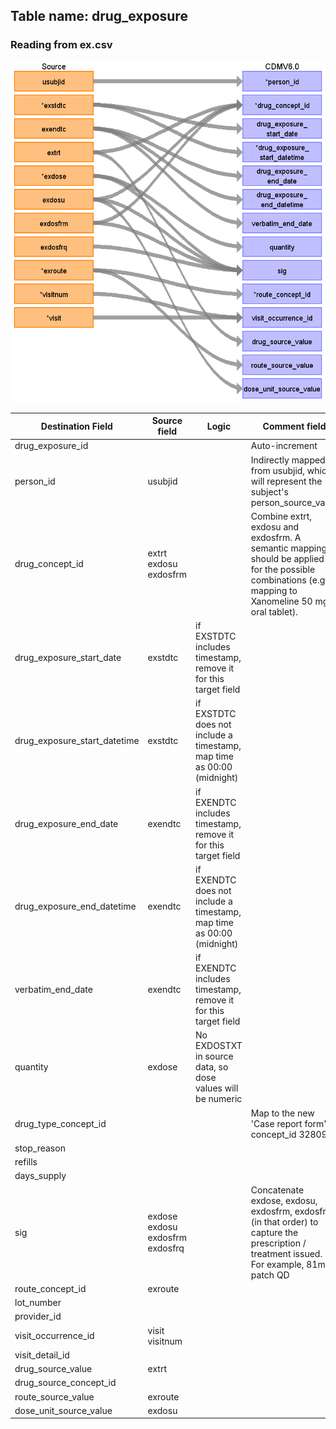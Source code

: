 ## Table name: drug_exposure

### Reading from ex.csv

![](md_files/image1_ex.png)

| Destination Field | Source field | Logic | Comment field |
| --- | --- | --- | --- |
| drug_exposure_id |  |  | Auto-increment |
| person_id | usubjid |  | Indirectly mapped from usubjid, which will represent the subject's person_source_value<br> |
| drug_concept_id | extrt<br>exdosu<br>exdosfrm |  | Combine extrt, exdosu and exdosfrm. A semantic mapping should be applied for the possible combinations (e.g. mapping to Xanomeline 50 mg oral tablet). |
| drug_exposure_start_date | exstdtc | if EXSTDTC includes timestamp, remove it for this target field |  |
| drug_exposure_start_datetime | exstdtc | if EXSTDTC does not include a timestamp, map time as 00:00 (midnight) |  |
| drug_exposure_end_date | exendtc | if EXENDTC includes timestamp, remove it for this target field |  |
| drug_exposure_end_datetime | exendtc | if EXENDTC does not include a timestamp, map time as 00:00 (midnight) |  |
| verbatim_end_date | exendtc | if EXENDTC includes timestamp, remove it for this target field |  |
| quantity | exdose | No EXDOSTXT in source data, so dose values will be numeric |  |
| drug_type_concept_id |  |  | Map to the new 'Case report form', concept_id 32809 |
| stop_reason |  |  |  |
| refills |  |  |  |
| days_supply |  |  |  |
| sig | exdose<br>exdosu<br>exdosfrm<br>exdosfrq |  | Concatenate exdose, exdosu, exdosfrm, exdosfrq (in that order) to capture the prescription / treatment issued. For example, 81mg patch QD |
| route_concept_id | exroute |  |  |
| lot_number |  |  |  |
| provider_id |  |  |  |
| visit_occurrence_id | visit<br>visitnum |  |  |
| visit_detail_id |  |  |  |
| drug_source_value | extrt |  |  |
| drug_source_concept_id |  |  |  |
| route_source_value | exroute |  |  |
| dose_unit_source_value | exdosu |  |  |

